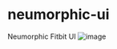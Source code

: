 # neumorphic-ui
Neumorphic Fitbit UI
![image](https://github.com/nabinjana-dsc/neumorphic-ui/assets/120771456/8e174aa2-0145-47dd-a020-9ec575355c97)
